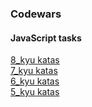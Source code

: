 ### Codewars

#### JavaScript tasks

[8_kyu katas](https://github.com/Re-Dnor/Codewars/tree/main/src/8_kyu)<br>
[7_kyu katas](https://github.com/Re-Dnor/Codewars/tree/main/src/7_kyu)<br>
[6_kyu katas](https://github.com/Re-Dnor/Codewars/tree/main/src/6_kyu)<br>
[5_kyu katas](https://github.com/Re-Dnor/Codewars/tree/main/src/5_kyu)<br>
